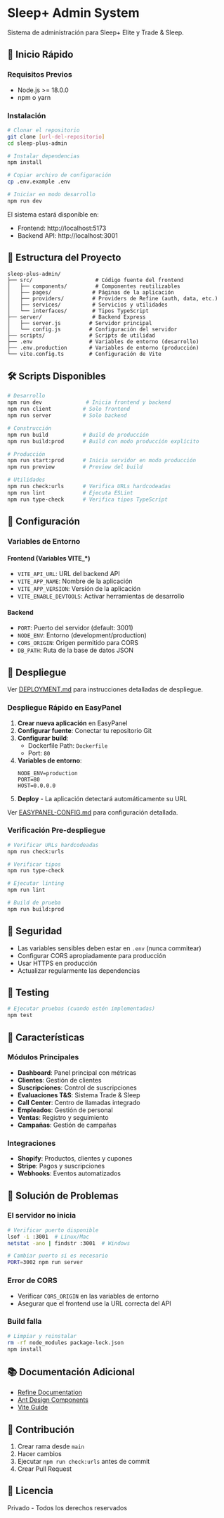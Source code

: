 # Sleep+ Admin System

Sistema de administración para Sleep+ Elite y Trade & Sleep.

## 🚀 Inicio Rápido

### Requisitos Previos
- Node.js >= 18.0.0
- npm o yarn

### Instalación

```bash
# Clonar el repositorio
git clone [url-del-repositorio]
cd sleep-plus-admin

# Instalar dependencias
npm install

# Copiar archivo de configuración
cp .env.example .env

# Iniciar en modo desarrollo
npm run dev
```

El sistema estará disponible en:
- Frontend: http://localhost:5173
- Backend API: http://localhost:3001

## 📁 Estructura del Proyecto

```
sleep-plus-admin/
├── src/                    # Código fuente del frontend
│   ├── components/         # Componentes reutilizables
│   ├── pages/             # Páginas de la aplicación
│   ├── providers/         # Providers de Refine (auth, data, etc.)
│   ├── services/          # Servicios y utilidades
│   └── interfaces/        # Tipos TypeScript
├── server/                # Backend Express
│   ├── server.js         # Servidor principal
│   └── config.js         # Configuración del servidor
├── scripts/              # Scripts de utilidad
├── .env                  # Variables de entorno (desarrollo)
├── .env.production       # Variables de entorno (producción)
└── vite.config.ts        # Configuración de Vite
```

## 🛠️ Scripts Disponibles

```bash
# Desarrollo
npm run dev              # Inicia frontend y backend
npm run client          # Solo frontend
npm run server          # Solo backend

# Construcción
npm run build           # Build de producción
npm run build:prod      # Build con modo producción explícito

# Producción
npm run start:prod      # Inicia servidor en modo producción
npm run preview         # Preview del build

# Utilidades
npm run check:urls      # Verifica URLs hardcodeadas
npm run lint            # Ejecuta ESLint
npm run type-check      # Verifica tipos TypeScript
```

## 🔧 Configuración

### Variables de Entorno

#### Frontend (Variables VITE_*)
- `VITE_API_URL`: URL del backend API
- `VITE_APP_NAME`: Nombre de la aplicación
- `VITE_APP_VERSION`: Versión de la aplicación
- `VITE_ENABLE_DEVTOOLS`: Activar herramientas de desarrollo

#### Backend
- `PORT`: Puerto del servidor (default: 3001)
- `NODE_ENV`: Entorno (development/production)
- `CORS_ORIGIN`: Origen permitido para CORS
- `DB_PATH`: Ruta de la base de datos JSON

## 🚀 Despliegue

Ver [DEPLOYMENT.md](./DEPLOYMENT.md) para instrucciones detalladas de despliegue.

### Despliegue Rápido en EasyPanel

1. **Crear nueva aplicación** en EasyPanel
2. **Configurar fuente**: Conectar tu repositorio Git
3. **Configurar build**:
   - Dockerfile Path: `Dockerfile`
   - Port: `80`
4. **Variables de entorno**:
   ```env
   NODE_ENV=production
   PORT=80
   HOST=0.0.0.0
   ```
5. **Deploy** - La aplicación detectará automáticamente su URL

Ver [EASYPANEL-CONFIG.md](./EASYPANEL-CONFIG.md) para configuración detallada.

### Verificación Pre-despliegue

```bash
# Verificar URLs hardcodeadas
npm run check:urls

# Verificar tipos
npm run type-check

# Ejecutar linting
npm run lint

# Build de prueba
npm run build:prod
```

## 🔐 Seguridad

- Las variables sensibles deben estar en `.env` (nunca commitear)
- Configurar CORS apropiadamente para producción
- Usar HTTPS en producción
- Actualizar regularmente las dependencias

## 🧪 Testing

```bash
# Ejecutar pruebas (cuando estén implementadas)
npm test
```

## 📝 Características

### Módulos Principales
- **Dashboard**: Panel principal con métricas
- **Clientes**: Gestión de clientes
- **Suscripciones**: Control de suscripciones
- **Evaluaciones T&S**: Sistema Trade & Sleep
- **Call Center**: Centro de llamadas integrado
- **Empleados**: Gestión de personal
- **Ventas**: Registro y seguimiento
- **Campañas**: Gestión de campañas

### Integraciones
- **Shopify**: Productos, clientes y cupones
- **Stripe**: Pagos y suscripciones
- **Webhooks**: Eventos automatizados

## 🐛 Solución de Problemas

### El servidor no inicia
```bash
# Verificar puerto disponible
lsof -i :3001  # Linux/Mac
netstat -ano | findstr :3001  # Windows

# Cambiar puerto si es necesario
PORT=3002 npm run server
```

### Error de CORS
- Verificar `CORS_ORIGIN` en las variables de entorno
- Asegurar que el frontend use la URL correcta del API

### Build falla
```bash
# Limpiar y reinstalar
rm -rf node_modules package-lock.json
npm install
```

## 📚 Documentación Adicional

- [Refine Documentation](https://refine.dev/docs/)
- [Ant Design Components](https://ant.design/components/overview)
- [Vite Guide](https://vitejs.dev/guide/)

## 🤝 Contribución

1. Crear rama desde `main`
2. Hacer cambios
3. Ejecutar `npm run check:urls` antes de commit
4. Crear Pull Request

## 📄 Licencia

Privado - Todos los derechos reservados
